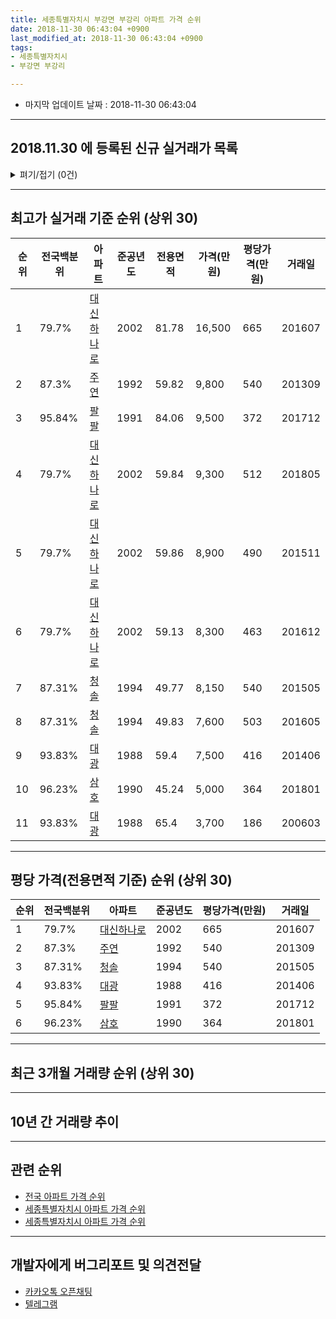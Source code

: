 ```yaml
---
title: 세종특별자치시 부강면 부강리 아파트 가격 순위
date: 2018-11-30 06:43:04 +0900
last_modified_at: 2018-11-30 06:43:04 +0900
tags:
- 세종특별자치시
- 부강면 부강리

---
```


* 마지막 업데이트 날짜 : 2018-11-30 06:43:04

---

## 2018.11.30 에 등록된 신규 실거래가 목록

<details>
<summary>펴기/접기 (0건)</summary>
<div markdown="1">

|아파트|전국백분위|준공년도|전용면적|가격(만원)|평당가격(만원)|거래일|
|---|---|---|---|---|---|---|
|없음|||||||


</div>
</details>

---

## 최고가 실거래 기준 순위 (상위 30)


|순위|전국백분위|아파트|준공년도|전용면적|가격(만원)|평당가격(만원)|거래일|
|---|---|---|---|---|---|---|---|
|1|79.7%|[대신하나로](https://search.naver.com/search.naver?query=%EC%84%B8%EC%A2%85%ED%8A%B9%EB%B3%84%EC%9E%90%EC%B9%98%EC%8B%9C+%EB%B6%80%EA%B0%95%EB%A9%B4+%EB%B6%80%EA%B0%95%EB%A6%AC+%EB%8C%80%EC%8B%A0%ED%95%98%EB%82%98%EB%A1%9C)|2002|81.78|16,500|665|201607|
|2|87.3%|[주연](https://search.naver.com/search.naver?query=%EC%84%B8%EC%A2%85%ED%8A%B9%EB%B3%84%EC%9E%90%EC%B9%98%EC%8B%9C+%EB%B6%80%EA%B0%95%EB%A9%B4+%EB%B6%80%EA%B0%95%EB%A6%AC+%EC%A3%BC%EC%97%B0)|1992|59.82|9,800|540|201309|
|3|95.84%|[팔팔](https://search.naver.com/search.naver?query=%EC%84%B8%EC%A2%85%ED%8A%B9%EB%B3%84%EC%9E%90%EC%B9%98%EC%8B%9C+%EB%B6%80%EA%B0%95%EB%A9%B4+%EB%B6%80%EA%B0%95%EB%A6%AC+%ED%8C%94%ED%8C%94)|1991|84.06|9,500|372|201712|
|4|79.7%|[대신하나로](https://search.naver.com/search.naver?query=%EC%84%B8%EC%A2%85%ED%8A%B9%EB%B3%84%EC%9E%90%EC%B9%98%EC%8B%9C+%EB%B6%80%EA%B0%95%EB%A9%B4+%EB%B6%80%EA%B0%95%EB%A6%AC+%EB%8C%80%EC%8B%A0%ED%95%98%EB%82%98%EB%A1%9C)|2002|59.84|9,300|512|201805|
|5|79.7%|[대신하나로](https://search.naver.com/search.naver?query=%EC%84%B8%EC%A2%85%ED%8A%B9%EB%B3%84%EC%9E%90%EC%B9%98%EC%8B%9C+%EB%B6%80%EA%B0%95%EB%A9%B4+%EB%B6%80%EA%B0%95%EB%A6%AC+%EB%8C%80%EC%8B%A0%ED%95%98%EB%82%98%EB%A1%9C)|2002|59.86|8,900|490|201511|
|6|79.7%|[대신하나로](https://search.naver.com/search.naver?query=%EC%84%B8%EC%A2%85%ED%8A%B9%EB%B3%84%EC%9E%90%EC%B9%98%EC%8B%9C+%EB%B6%80%EA%B0%95%EB%A9%B4+%EB%B6%80%EA%B0%95%EB%A6%AC+%EB%8C%80%EC%8B%A0%ED%95%98%EB%82%98%EB%A1%9C)|2002|59.13|8,300|463|201612|
|7|87.31%|[청솔](https://search.naver.com/search.naver?query=%EC%84%B8%EC%A2%85%ED%8A%B9%EB%B3%84%EC%9E%90%EC%B9%98%EC%8B%9C+%EB%B6%80%EA%B0%95%EB%A9%B4+%EB%B6%80%EA%B0%95%EB%A6%AC+%EC%B2%AD%EC%86%94)|1994|49.77|8,150|540|201505|
|8|87.31%|[청솔](https://search.naver.com/search.naver?query=%EC%84%B8%EC%A2%85%ED%8A%B9%EB%B3%84%EC%9E%90%EC%B9%98%EC%8B%9C+%EB%B6%80%EA%B0%95%EB%A9%B4+%EB%B6%80%EA%B0%95%EB%A6%AC+%EC%B2%AD%EC%86%94)|1994|49.83|7,600|503|201605|
|9|93.83%|[대광](https://search.naver.com/search.naver?query=%EC%84%B8%EC%A2%85%ED%8A%B9%EB%B3%84%EC%9E%90%EC%B9%98%EC%8B%9C+%EB%B6%80%EA%B0%95%EB%A9%B4+%EB%B6%80%EA%B0%95%EB%A6%AC+%EB%8C%80%EA%B4%91)|1988|59.4|7,500|416|201406|
|10|96.23%|[삼호](https://search.naver.com/search.naver?query=%EC%84%B8%EC%A2%85%ED%8A%B9%EB%B3%84%EC%9E%90%EC%B9%98%EC%8B%9C+%EB%B6%80%EA%B0%95%EB%A9%B4+%EB%B6%80%EA%B0%95%EB%A6%AC+%EC%82%BC%ED%98%B8)|1990|45.24|5,000|364|201801|
|11|93.83%|[대광](https://search.naver.com/search.naver?query=%EC%84%B8%EC%A2%85%ED%8A%B9%EB%B3%84%EC%9E%90%EC%B9%98%EC%8B%9C+%EB%B6%80%EA%B0%95%EB%A9%B4+%EB%B6%80%EA%B0%95%EB%A6%AC+%EB%8C%80%EA%B4%91)|1988|65.4|3,700|186|200603|


---

## 평당 가격(전용면적 기준) 순위 (상위 30)


|순위|전국백분위|아파트|준공년도|평당가격(만원)|거래일|
|---|---|---|---|---|---|
|1|79.7%|[대신하나로](https://search.naver.com/search.naver?query=%EC%84%B8%EC%A2%85%ED%8A%B9%EB%B3%84%EC%9E%90%EC%B9%98%EC%8B%9C+%EB%B6%80%EA%B0%95%EB%A9%B4+%EB%B6%80%EA%B0%95%EB%A6%AC+%EB%8C%80%EC%8B%A0%ED%95%98%EB%82%98%EB%A1%9C)|2002|665|201607|
|2|87.3%|[주연](https://search.naver.com/search.naver?query=%EC%84%B8%EC%A2%85%ED%8A%B9%EB%B3%84%EC%9E%90%EC%B9%98%EC%8B%9C+%EB%B6%80%EA%B0%95%EB%A9%B4+%EB%B6%80%EA%B0%95%EB%A6%AC+%EC%A3%BC%EC%97%B0)|1992|540|201309|
|3|87.31%|[청솔](https://search.naver.com/search.naver?query=%EC%84%B8%EC%A2%85%ED%8A%B9%EB%B3%84%EC%9E%90%EC%B9%98%EC%8B%9C+%EB%B6%80%EA%B0%95%EB%A9%B4+%EB%B6%80%EA%B0%95%EB%A6%AC+%EC%B2%AD%EC%86%94)|1994|540|201505|
|4|93.83%|[대광](https://search.naver.com/search.naver?query=%EC%84%B8%EC%A2%85%ED%8A%B9%EB%B3%84%EC%9E%90%EC%B9%98%EC%8B%9C+%EB%B6%80%EA%B0%95%EB%A9%B4+%EB%B6%80%EA%B0%95%EB%A6%AC+%EB%8C%80%EA%B4%91)|1988|416|201406|
|5|95.84%|[팔팔](https://search.naver.com/search.naver?query=%EC%84%B8%EC%A2%85%ED%8A%B9%EB%B3%84%EC%9E%90%EC%B9%98%EC%8B%9C+%EB%B6%80%EA%B0%95%EB%A9%B4+%EB%B6%80%EA%B0%95%EB%A6%AC+%ED%8C%94%ED%8C%94)|1991|372|201712|
|6|96.23%|[삼호](https://search.naver.com/search.naver?query=%EC%84%B8%EC%A2%85%ED%8A%B9%EB%B3%84%EC%9E%90%EC%B9%98%EC%8B%9C+%EB%B6%80%EA%B0%95%EB%A9%B4+%EB%B6%80%EA%B0%95%EB%A6%AC+%EC%82%BC%ED%98%B8)|1990|364|201801|


---

## 최근 3개월 거래량 순위 (상위 30)


<div style="width:100%;">
    <canvas id="deal_count_ranking" height="250"></canvas>
</div>


<script>
new Chart(document.getElementById("deal_count_ranking"), {
    type: 'horizontalBar',
    data: {
        labels: ['주연'],
        datasets: [{
            label: '실거래 수',
            data: [2],
            borderColor: "rgba(255, 0, 128, 1)",
            backgroundColor: "rgba(255, 0, 128, 0.5)",
            fill: false,
        }]
    },
    options: {
        responsive: true,
        title: {
            display: true,
            text: '최근 3개월 거래량 순위'
        },
        tooltips: {
            mode: 'index',
            intersect: false,
            callbacks: {
                title: function(tooltipItems, data) {
                    return "실거래 수:";
                },
                label: function(tooltipItem, data) {
                    return data.labels[tooltipItem.index] + ": " + tooltipItem.xLabel;
                }
            }
        },
        hover: {
            mode: 'nearest',
            intersect: true
        },
        scales: {
            xAxes: [{
                display: true,
                scaleLabel: {
                    display: true,
                    labelString: '실거래 수'
                },
                ticks: {
                    suggestedMin: 0,
                }
            }],
            yAxes: [{
                display: true,
                ticks: {
                    autoSkip: false,
                    callback: function(value, index, values) {
                        if (value.length > 15)
                            return value.substr(0, 13) + "...";
                        else
                            return value;
                    }
                },
                scaleLabel: {
                    display: false,
                }
            }]
        }
    }
});

</script>


---

## 10년 간 거래량 추이


<div style="width:100%;">
    <canvas id="deal_progress" height="250"></canvas>
</div>

<script>
new Chart(document.getElementById("deal_progress"), {
    type: 'line',
    data: {
        labels: ['200811','200812','200901','200902','200903','200904','200905','200906','200907','200908','200909','200910','200911','200912','201001','201002','201003','201004','201005','201006','201007','201008','201009','201010','201011','201012','201101','201102','201103','201104','201105','201106','201107','201108','201109','201110','201111','201112','201201','201202','201203','201204','201205','201206','201207','201208','201209','201210','201211','201212','201301','201302','201303','201304','201305','201306','201307','201308','201309','201310','201311','201312','201401','201402','201403','201404','201405','201406','201407','201408','201409','201410','201411','201412','201501','201502','201503','201504','201505','201506','201507','201508','201509','201510','201511','201512','201601','201602','201603','201604','201605','201606','201607','201608','201609','201610','201611','201612','201701','201702','201703','201704','201705','201706','201707','201708','201709','201710','201711','201712','201801','201802','201803','201804','201805','201806','201807','201808','201809','201810','201811'],
        datasets: [{
            label: '실거래 수',
            pointRadius: 1,
            data: [4, 1, 0, 1, 3, 4, 7, 3, 1, 6, 1, 1, 0, 0, 5, 2, 3, 4, 1, 3, 4, 0, 6, 3, 3, 2, 3, 1, 6, 5, 6, 2, 3, 0, 7, 4, 4, 2, 2, 3, 5, 2, 0, 4, 3, 1, 1, 2, 2, 2, 1, 1, 4, 4, 2, 6, 2, 2, 3, 1, 3, 1, 3, 3, 2, 2, 0, 4, 1, 3, 4, 5, 3, 1, 2, 1, 4, 3, 2, 1, 0, 2, 2, 1, 2, 4, 0, 1, 4, 2, 3, 2, 2, 3, 1, 1, 4, 2, 4, 2, 5, 2, 1, 0, 0, 0, 2, 3, 5, 3, 2, 1, 3, 2, 7, 0, 0, 1, 1, 1, 0],
            borderColor: "rgba(255, 201, 14, 1)",
            backgroundColor: "rgba(255, 201, 14, 0.5)",
            fill: true,
        }]
    },
    options: {
        responsive: true,
        title: {
            display: true,
            text: '10년간 거래량 추이'
        },
        tooltips: {
            mode: 'index',
            intersect: false,
        },
        hover: {
            mode: 'nearest',
            intersect: true
        },
        scales: {
            xAxes: [{
                display: true,
                scaleLabel: {
                    display: true,
                    labelString: '년/월'
                }
            }],
            yAxes: [{
                display: true,
                ticks: {
                    suggestedMin: 0,
                },
                scaleLabel: {
                    display: true,
                    labelString: '실거래 수'
                }
            }]
        }
    }
});

</script>


---

## 관련 순위

- [전국 아파트 가격 순위](https://inasie.github.io/apt-ranking/전국)
- [세종특별자치시 아파트 가격 순위](https://inasie.github.io/apt-ranking/세종특별자치시)
- [세종특별자치시 아파트 가격 순위](https://inasie.github.io/apt-ranking/세종특별자치시)


---

## 개발자에게 버그리포트 및 의견전달

- [카카오톡 오픈채팅](https://open.kakao.com/o/gLJUAP4)
- [텔레그램](https://t.me/inasie)

